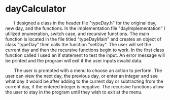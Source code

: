 # dayCalculator
<p>&nbsp;&nbsp;&nbsp;&nbsp;&nbsp;&nbsp;&nbsp;I designed a class in the header file "typeDay.h" for the original day, new day, and the functions. In the implementation file "dayImplementation" I utilized enumeration, switch case, and recursive functions. The main function is located in the file titled "typeDayMain" and creates an object of class "typeDay" then calls the function "setDay". The user will set the current day and then the recursive functions begin to work. In the first class function called I used an if statement to test the input. An error message will be printed and the program will exit if the user inputs invalid data.</p>
<p>&nbsp;&nbsp;&nbsp;&nbsp;&nbsp;&nbsp;&nbsp;The user is prompted with a menu to choose an action to perform. The user can view the next day, the previous day, or enter an integer and see what day it would be after adding to the current day or subtracting from the current day, if the entered integer is negative. The recursive functions allow the user to stay in the program until they wish to exit at the menu. </p>  

